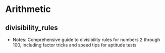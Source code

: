 # Arithmetic

## divisibility_rules
- Notes: Comprehensive guide to divisibility rules for numbers 2 through 100, including factor tricks and speed tips for aptitude tests